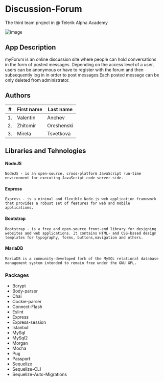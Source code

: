 # Discussion-Forum

The third team project in @ Telerik Alpha Academy

![image](https://user-images.githubusercontent.com/19227500/38021979-f19c2d4c-3286-11e8-8e71-7de0cb26f314.png)

## App Description

myForum is an online discussion site where people can hold conversations in the form of posted messages. Depending on the access level of a user, users can be anonymous or have to register with the forum and then subsequently log in in order to post messages.Each posted message can be only deleted from administrator.

## Authors

| #        | First name | Last name  |       
| -------- | --------- 	| ---------- |
| 1.	   | Valentin  	| Anchev 	 |
| 2.	   | Zhitomir  	| Oreshenski |
| 3.	   | Mirela  	| Tsvetkova  |

## Libraries and Tehnologies

#### NodeJS

	NodeJS - is an open-source, cross-platform JavaScript run-time environment for executing JavaScript code server-side. 

#### Express 

	Express - is a minimal and flexible Node.js web application framework that provides a robust set of features for web and mobile applications. 

#### Bootstrap 

	Bootstrap - is a free and open-source front-end library for designing websites and web applications. It contains HTML- and CSS-based design templates for typography, forms, buttons,navigation and others.

#### MariaDB 

	MariaDB is a community-developed fork of the MySQL relational database management system intended to remain free under the GNU GPL.

### Packages

- Bcrypt
- Body-parser
- Chai
- Cockie-parser
- Connect-Flash
- Eslint
- Express
- Express-session
- Istanbul
- MySql
- MySql2
- Morgan
- Mocha
- Pug
- Passport
- Sequelize
- Sequelize-CLI
- Sequelize-Auto-Migrations



